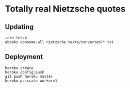 # Totally real Nietzsche quotes #

## Updating ##

```
rake fetch
ebooks consume-all nietzsche texts/converted/*.txt
```

## Deployment ##

```
heroku create
heroku config:push
git push heroku master
heroku ps:scale worker=1
```

